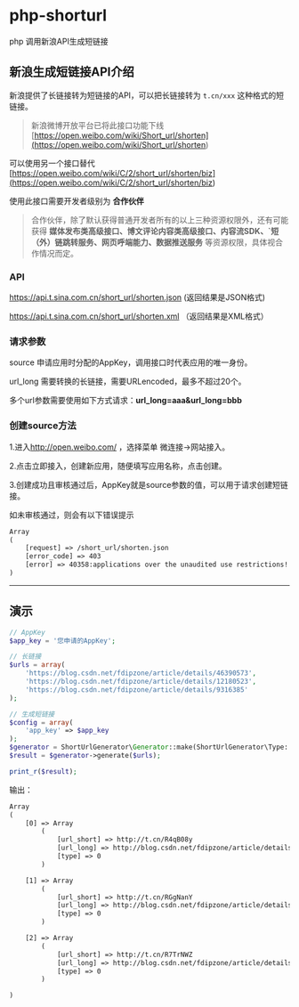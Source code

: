 # php-shorturl

php 调用新浪API生成短链接

## 新浪生成短链接API介绍

新浪提供了长链接转为短链接的API，可以把长链接转为 `t.cn/xxx` 这种格式的短链接。

> 新浪微博开放平台已将此接口功能下线
> [https://open.weibo.com/wiki/Short_url/shorten](<https://open.weibo.com/wiki/Short_url/shorten>)

可以使用另一个接口替代 [https://open.weibo.com/wiki/C/2/short_url/shorten/biz](<https://open.weibo.com/wiki/C/2/short_url/shorten/biz>)

使用此接口需要开发者级别为 **合作伙伴**

> 合作伙伴，除了默认获得普通开发者所有的以上三种资源权限外，还有可能获得 **媒体发布类高级接口、博文评论内容类高级接口、内容流SDK、`短（外）链跳转服务、网页呼端能力、数据推送服务** 等资源权限，具体视合作情况而定。

### API

<https://api.t.sina.com.cn/short_url/shorten.json> (返回结果是JSON格式)

<https://api.t.sina.com.cn/short_url/shorten.xml> （返回结果是XML格式）

### 请求参数

source    申请应用时分配的AppKey，调用接口时代表应用的唯一身份。

url_long  需要转换的长链接，需要URLencoded，最多不超过20个。

多个url参数需要使用如下方式请求：**url_long=aaa&url_long=bbb**

### 创建source方法

1.进入<http://open.weibo.com/> ，选择菜单 微连接->网站接入。

2.点击立即接入，创建新应用，随便填写应用名称，点击创建。

3.创建成功且审核通过后，AppKey就是source参数的值，可以用于请求创建短链接。

如未审核通过，则会有以下错误提示

```txt
Array
(
    [request] => /short_url/shorten.json
    [error_code] => 403
    [error] => 40358:applications over the unaudited use restrictions!
)
```

---

## 演示

```php
// AppKey
$app_key = '您申请的AppKey';

// 长链接
$urls = array(
    'https://blog.csdn.net/fdipzone/article/details/46390573',
    'https://blog.csdn.net/fdipzone/article/details/12180523',
    'https://blog.csdn.net/fdipzone/article/details/9316385'
);

// 生成短链接
$config = array(
    'app_key' => $app_key
);
$generator = ShortUrlGenerator\Generator::make(ShortUrlGenerator\Type::SINA, $config);
$result = $generator->generate($urls);

print_r($result);
```

输出：

```txt
Array
(
    [0] => Array
        (
            [url_short] => http://t.cn/R4qB08y
            [url_long] => http://blog.csdn.net/fdipzone/article/details/46390573
            [type] => 0
        )

    [1] => Array
        (
            [url_short] => http://t.cn/RGgNanY
            [url_long] => http://blog.csdn.net/fdipzone/article/details/12180523
            [type] => 0
        )

    [2] => Array
        (
            [url_short] => http://t.cn/R7TrNWZ
            [url_long] => http://blog.csdn.net/fdipzone/article/details/9316385
            [type] => 0
        )

)
```
